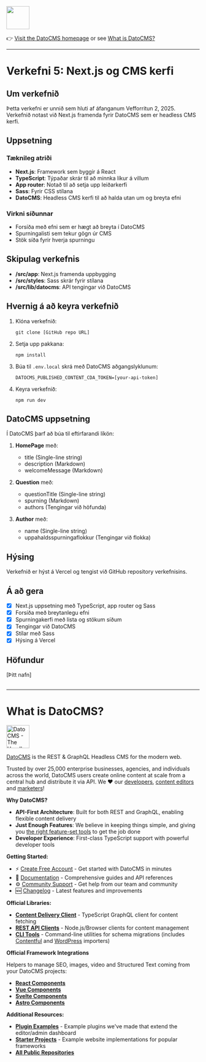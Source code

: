 <!--datocms-autoinclude-header start-->

<a href="https://www.datocms.com/"><img src="https://www.datocms.com/images/full_logo.svg" height="60"></a>

👉 [Visit the DatoCMS homepage](https://www.datocms.com) or see [What is DatoCMS?](#what-is-datocms)

---

<!--datocms-autoinclude-header end-->

# Verkefni 5: Next.js og CMS kerfi

## Um verkefnið

Þetta verkefni er unnið sem hluti af áfanganum Vefforritun 2, 2025. Verkefnið notast við Next.js framenda fyrir DatoCMS sem er headless CMS kerfi.

## Uppsetning

### Tæknileg atriði

- **Next.js**: Framework sem byggir á React
- **TypeScript**: Týpaðar skrár til að minnka líkur á villum
- **App router**: Notað til að setja upp leiðarkerfi
- **Sass**: Fyrir CSS stílana
- **DatoCMS**: Headless CMS kerfi til að halda utan um og breyta efni

### Virkni síðunnar

- Forsíða með efni sem er hægt að breyta í DatoCMS
- Spurningalisti sem tekur gögn úr CMS
- Stök síða fyrir hverja spurningu

## Skipulag verkefnis

- **/src/app**: Next.js framenda uppbygging
- **/src/styles**: Sass skrár fyrir stílana
- **/src/lib/datocms**: API tengingar við DatoCMS

## Hvernig á að keyra verkefnið

1. Klóna verkefnið:

   ```
   git clone [GitHub repo URL]
   ```

2. Setja upp pakkana:

   ```
   npm install
   ```

3. Búa til `.env.local` skrá með DatoCMS aðgangslyklunum:

   ```
   DATOCMS_PUBLISHED_CONTENT_CDA_TOKEN=[your-api-token]
   ```

4. Keyra verkefnið:
   ```
   npm run dev
   ```

## DatoCMS uppsetning

Í DatoCMS þarf að búa til eftirfarandi líkön:

1. **HomePage** með:

   - title (Single-line string)
   - description (Markdown)
   - welcomeMessage (Markdown)

2. **Question** með:

   - questionTitle (Single-line string)
   - spurning (Markdown)
   - authors (Tengingar við höfunda)

3. **Author** með:
   - name (Single-line string)
   - uppahaldsspurningaflokkur (Tengingar við flokka)

## Hýsing

Verkefnið er hýst á Vercel og tengist við GitHub repository verkefnisins.

## Á að gera

- [x] Next.js uppsetning með TypeScript, app router og Sass
- [x] Forsíða með breytanlegu efni
- [x] Spurningakerfi með lista og stökum síðum
- [x] Tengingar við DatoCMS
- [x] Stílar með Sass
- [x] Hýsing á Vercel

## Höfundur

[Þitt nafn]

## <!--datocms-autoinclude-footer start-->

---

# What is DatoCMS?

<a href="https://www.datocms.com/"><img src="https://www.datocms.com/images/full_logo.svg" height="60" alt="DatoCMS - The Headless CMS for the Modern Web"></a>

[DatoCMS](https://www.datocms.com/) is the REST & GraphQL Headless CMS for the modern web.

Trusted by over 25,000 enterprise businesses, agencies, and individuals across the world, DatoCMS users create online content at scale from a central hub and distribute it via API. We ❤️ our [developers](https://www.datocms.com/team/best-cms-for-developers), [content editors](https://www.datocms.com/team/content-creators) and [marketers](https://www.datocms.com/team/cms-digital-marketing)!

**Why DatoCMS?**

- **API-First Architecture**: Built for both REST and GraphQL, enabling flexible content delivery
- **Just Enough Features**: We believe in keeping things simple, and giving you [the right feature-set tools](https://www.datocms.com/features) to get the job done
- **Developer Experience**: First-class TypeScript support with powerful developer tools

**Getting Started:**

- ⚡️ [Create Free Account](https://dashboard.datocms.com/signup) - Get started with DatoCMS in minutes
- 🔖 [Documentation](https://www.datocms.com/docs) - Comprehensive guides and API references
- ⚙️ [Community Support](https://community.datocms.com/) - Get help from our team and community
- 🆕 [Changelog](https://www.datocms.com/product-updates) - Latest features and improvements

**Official Libraries:**

- [**Content Delivery Client**](https://github.com/datocms/cda-client) - TypeScript GraphQL client for content fetching
- [**REST API Clients**](https://github.com/datocms/js-rest-api-clients) - Node.js/Browser clients for content management
- [**CLI Tools**](https://github.com/datocms/cli) - Command-line utilities for schema migrations (includes [Contentful](https://github.com/datocms/cli/tree/main/packages/cli-plugin-contentful) and [WordPress](https://github.com/datocms/cli/tree/main/packages/cli-plugin-wordpress) importers)

**Official Framework Integrations**

Helpers to manage SEO, images, video and Structured Text coming from your DatoCMS projects:

- [**React Components**](https://github.com/datocms/react-datocms)
- [**Vue Components**](https://github.com/datocms/vue-datocms)
- [**Svelte Components**](https://github.com/datocms/datocms-svelte)
- [**Astro Components**](https://github.com/datocms/astro-datocms)

**Additional Resources:**

- [**Plugin Examples**](https://github.com/datocms/plugins) - Example plugins we've made that extend the editor/admin dashboard
- [**Starter Projects**](https://www.datocms.com/marketplace/starters) - Example website implementations for popular frameworks
- [**All Public Repositories**](https://github.com/orgs/datocms/repositories?q=&type=public&language=&sort=stargazers)

<!--datocms-autoinclude-footer end-->
